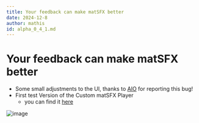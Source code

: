 ```yaml
---
title: Your feedback can make matSFX better
date: 2024-12-8
author: mathis
id: alpha_0_4_1.md
---
```


# Your feedback can make matSFX better

- Some small adjustments to the UI, thanks to [AIO](https://alpha.matsfx.com/artist?name=AIO) for reporting this bug!
- First test Version of the Custom matSFX Player
   - you can find it [here](https://github.com/matSFX-music/matsfx_main/blob/main/test.php)

![image](https://github.com/user-attachments/assets/8883ec39-4f6f-46ba-b27d-1c0cf415f156)